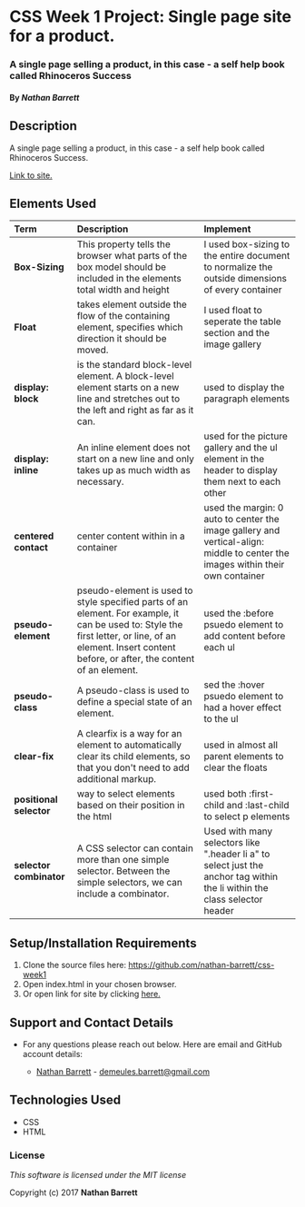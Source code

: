 # CSS Week 1 Project: Single page site for a product.

### A single page selling a product, in this case - a self help book called Rhinoceros Success

#### By _Nathan Barrett_

## Description

A single page selling a product, in this case - a self help book called Rhinoceros Success.

 [Link to site.](https://nathan-barrett.github.io/css-week1)

## Elements Used
| Term  | Description | Implement |
| :------------- | :------------- | :------------- |
| **Box-Sizing** | This property tells the browser what parts of the box model should be included in the elements total width and height| I used box-sizing to the entire document to normalize the outside dimensions of every container|
| **Float** |takes element outside the flow of the containing element, specifies which direction it should be moved.| I used float to seperate the table section and the image gallery|
|**display: block**| is the standard block-level element. A block-level element starts on a new line and stretches out to the left and right as far as it can.| used to display the paragraph elements|
| **display: inline**| An inline element does not start on a new line and only takes up as much width as necessary.| used for the picture gallery and the ul element in the header to display them next to each other|
| **centered contact** | center content within in a container | used the margin: 0 auto to center the image gallery and vertical-align: middle to center the images within their own container|
|**pseudo-element**| pseudo-element is used to style specified parts of an element. For example, it can be used to: Style the first letter, or line, of an element. Insert content before, or after, the content of an element.|used the :before psuedo element to add content before each ul |
|**pseudo-class**|A pseudo-class is used to define a special state of an element. | sed the :hover psuedo element to had a hover effect to the ul |
| **clear-fix** | A clearfix is a way for an element to automatically clear its child elements, so that you don't need to add additional markup. | used in almost all parent elements to clear the floats |
|**positional selector** | way to select elements based on their position in the html | used both :first-child and :last-child to select p elements |
|**selector combinator** | A CSS selector can contain more than one simple selector. Between the simple selectors, we can include a combinator. | Used with many selectors like ".header li a" to select just the anchor tag within the li within the class selector header|


## Setup/Installation Requirements

1. Clone the source files here: https://github.com/nathan-barrett/css-week1
2. Open index.html in your chosen browser.
3. Or open link for site by clicking [here.](https://nathan-barrett.github.io/css-week1)

## Support and Contact Details
* For any questions please reach out below. Here are email and GitHub account details:

  * [Nathan Barrett](https://github.com/nathan-barrett) - demeules.barrett@gmail.com


## Technologies Used
* CSS
* HTML

### License

*This software is licensed under the MIT license*

Copyright (c) 2017 **Nathan Barrett**
